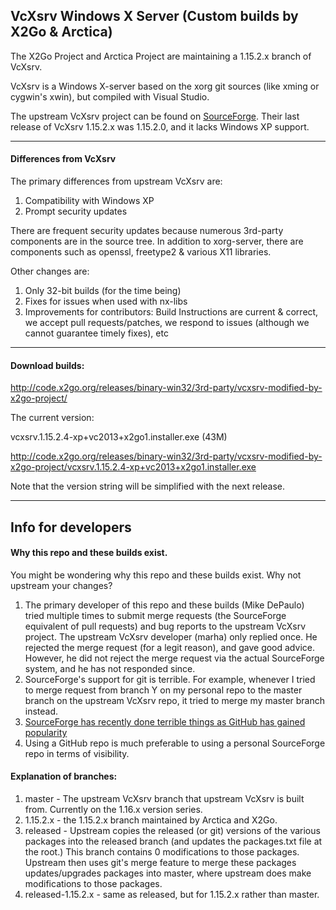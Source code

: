 VcXsrv Windows X Server (Custom builds by X2Go & Arctica)
------------------------------------------------

The X2Go Project and Arctica Project are maintaining a 1.15.2.x branch of VcXsrv.

VcXsrv is a Windows X-server based on the xorg git sources (like xming or cygwin's xwin), but compiled with Visual Studio.

The upstream VcXsrv project can be found on [SourceForge](http://sourceforge.net/projects/vcxsrv/). Their last release of VcXsrv 1.15.2.x was 1.15.2.0, and it lacks Windows XP support.

------

#### Differences from VcXsrv

The primary differences from upstream VcXsrv are:

1. Compatibility with Windows XP
2. Prompt security updates

There are frequent security updates because numerous 3rd-party components are in the source tree. In addition to xorg-server, there are components such as openssl, freetype2 & various X11 libraries.

Other changes are:

1. Only 32-bit builds (for the time being)
2. Fixes for issues when used with nx-libs
3. Improvements for contributors: Build Instructions are current & correct, we accept pull requests/patches, we respond to issues (although we cannot guarantee timely fixes), etc

------

#### Download builds:

http://code.x2go.org/releases/binary-win32/3rd-party/vcxsrv-modified-by-x2go-project/

The current version: 

vcxsrv.1.15.2.4-xp+vc2013+x2go1.installer.exe (43M)

http://code.x2go.org/releases/binary-win32/3rd-party/vcxsrv-modified-by-x2go-project/vcxsrv.1.15.2.4-xp+vc2013+x2go1.installer.exe

Note that the version string will be simplified with the next release.

------

## Info for developers

####  Why this repo and these builds exist.

You might be wondering why this repo and these builds exist. Why not upstream your changes?

1. The primary developer of this repo and these builds (Mike DePaulo) tried multiple times to submit merge requests (the SourceForge equivalent of pull requests) and bug reports to the upstream VcXsrv project. The upstream VcXsrv developer (marha) only replied once. He rejected the merge request (for a legit reason), and gave good advice. However, he did not reject the merge request via the actual SourceForge system, and he has not responded since.
2. SourceForge's support for git is terrible. For example, whenever I tried to merge request from branch Y on my personal repo to the master branch on the upstream VcXsrv repo, it tried to merge my master branch instead.
3. [SourceForge has recently done terrible things as GitHub has gained popularity](https://en.wikipedia.org/wiki/SourceForge#DevShare_adware_controversy)
4. Using a GitHub repo is much preferable to using a personal SourceForge repo in terms of visibility.

#### Explanation of branches:

1. master - The upstream VcXsrv branch that upstream VcXsrv is built from. Currently on the 1.16.x version series.
2. 1.15.2.x - the 1.15.2.x branch maintained by Arctica and X2Go.
3. released - Upstream copies the released (or git) versions of the various packages into the released branch (and updates the packages.txt file at the root.)  This branch contains 0 modifications to those packages. Upstream then uses git's merge feature to merge these packages updates/upgrades packages into master, where upstream does make modifications to those packages.
4. released-1.15.2.x - same as released, but for 1.15.2.x rather than master.
